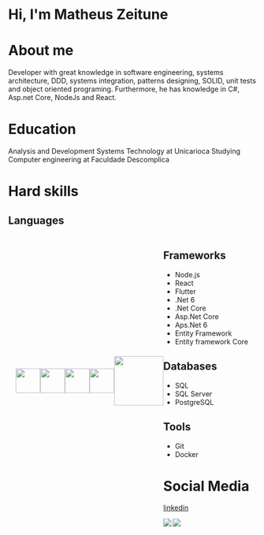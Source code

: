 # Hi, I'm Matheus Zeitune

# About me
Developer with great knowledge in software engineering, systems architecture, DDD, systems integration, patterns designing, SOLID, unit tests and object oriented programing. Furthermore, he has knowledge in C#, Asp.net Core, NodeJs and React.

# Education
Analysis and Development Systems Technology at Unicarioca
Studying Computer engineering at Faculdade Descomplica

# Hard skills
## Languages
<div style="display: flex;flex-direction: row;justify-content:center;align-items:center">
 
   <img style="height:50px;width:50px;" src="https://cdn.jsdelivr.net/gh/devicons/devicon/icons/javascript/javascript-original.svg" />
   <img style="height:50px;width:50px;" src="https://cdn.jsdelivr.net/gh/devicons/devicon/icons/typescript/typescript-original.svg" />
   <img style="height:50px;width:50px;" src="https://cdn.jsdelivr.net/gh/devicons/devicon/icons/csharp/csharp-original.svg" />
   <img style="height:50px;width:50px;" src="https://cdn.jsdelivr.net/gh/devicons/devicon/icons/java/java-original-wordmark.svg" />
   <img style="height:100px;width:100px;" src="https://cdn.jsdelivr.net/gh/devicons/devicon/icons/dart/dart-original-wordmark.svg" />          
 
 <div>

## Frameworks
* Node.js
* React
* Flutter
* .Net 6
* .Net Core
* Asp.Net Core
* Aps.Net 6
* Entity Framework
* Entity framework Core

## Databases
* SQL
* SQL Server
* PostgreSQL

## Tools
* Git
* Docker

# Social Media
[linkedin](https://www.linkedin.com/in/matheus-zeitune)

<div align="left"> 
  <a href=""> <img align="left" src="https://github-readme-stats-sigma-five.vercel.app/api/top-langs/?username=mzet97&theme=react&line_height=40&hide=css"/> </a>
  <a href=""> <img align="left" src="https://github-readme-stats-sigma-five.vercel.app/api?username=mzet97&show_icons=true&theme=merko"/> </a>
</div>
